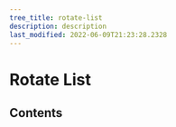 ```yaml
---
tree_title: rotate-list
description: description
last_modified: 2022-06-09T21:23:28.2328
---
```


# Rotate List

## Contents
